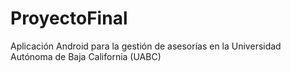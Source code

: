 # ProyectoFinal
Aplicación Android para la gestión de asesorías en la Universidad Autónoma de Baja California (UABC)

